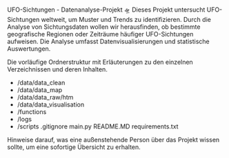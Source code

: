 UFO-Sichtungen - Datenanalyse-Projekt :flying_saucer:
Dieses Projekt untersucht UFO-Sichtungen weltweit, um Muster und Trends zu identifizieren. Durch die Analyse von Sichtungsdaten wollen wir herausfinden, ob bestimmte geografische Regionen oder Zeiträume häufiger UFO-Sichtungen aufweisen. Die Analyse umfasst Datenvisualisierungen und statistische Auswertungen.

Die vorläufige Ordnerstruktur mit Erläuterungen zu den einzelnen Verzeichnissen und deren Inhalten.

- /data/data_clean
- /data/data_map
- /data/data_raw/htm
- /data/data_visualisation
- /functions
- /logs
- /scripts
.gitignore
main.py
README.MD
requirements.txt

Hinweise darauf, was eine außenstehende Person über das Projekt wissen sollte, um eine sofortige Übersicht zu erhalten.
